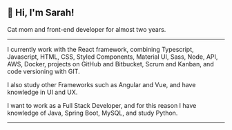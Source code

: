 ## 👋 Hi, I'm Sarah!


Cat mom and front-end developer for almost two years.

<hr>

I currently work with the React framework, combining Typescript, Javascript, HTML, CSS, Styled Components, Material UI, Sass, Node, API, AWS, Docker, projects on GitHub and Bitbucket, Scrum and Kanban, and code versioning with GIT.

I also study other Frameworks such as Angular and Vue, and have knowledge in UI and UX.

I want to work as a Full Stack Developer, and for this reason I have knowledge of Java, Spring Boot, MySQL, and study Python.

<hr>

<!---
srhgeorgia/srhgeorgia is a ✨ special ✨ repository because its `README.md` (this file) appears on your GitHub profile.
You can click the Preview link to take a look at your changes.
--->
